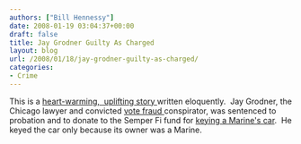 ```yaml
---
authors: ["Bill Hennessy"]
date: 2008-01-19 03:04:37+00:00
draft: false
title: Jay Grodner Guilty As Charged
layout: blog
url: /2008/01/18/jay-grodner-guilty-as-charged/
categories:
- Crime
---
```


This is a [heart-warming,  uplifting story ](https://michellemalkin.com/2008/01/18/jerk-update-troop-hating-lawyer-jay-grodner-to-serve-probation-donate-to-semper-fi-fund/)written eloquently.  Jay Grodner, the Chicago lawyer and convicted [vote fraud ](https://hennessysview.com/2007/12/31/jay-grodners-voter-fraud-discipline/)conspirator, was sentenced to probation and to donate to the Semper Fi fund for [keying a Marine's car](https://hennessysview.com/2007/12/31/jay-grodner-chicago-lawyer-and-anti-american/).  He keyed the car only because its owner was a Marine. 
